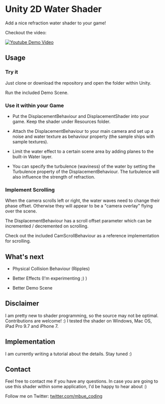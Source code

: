 # Unity 2D Water Shader

Add a nice refraction water shader to your game!

Checkout the video:

[![Youtube Demo Video](https://img.youtube.com/vi/M-sK7hOlYnE/1.jpg)](https://www.youtube.com/watch?v=M-sK7hOlYnE)


## Usage

### Try it 

Just clone or download the repository and open the folder within Unity. 

Run the included Demo Scene.


### Use it within your Game


* Put the DisplacementBehaviour and DisplacementShader into your game. Keep the shader under Resources folder.

* Attach the DisplacementBehaviour to your main camera and set up a noise and water texture as behaviour property (the sample ships with sample textures).

* Limit the water effect to a certain scene area by adding planes to the built-in Water layer.

* You can specify the turbulence (waviness) of the water by setting the Turbulence property of the DisplacementBehaviour. The turbulence will also influence the strength of refraction.


### Implement Scrolling

When the camera scrolls left or right, the water waves need to change their phase offset. Otherwise they will appear to be a "camera overlay" flying over the scene.

The DisplacementBehaviour has a scroll offset parameter which can be incremented / decremented on scrolling.

Check out the included CamScrollBehaviour as a reference implementation for scrolling.



## What's next

* Physical Collision Behaviour (Ripples)

* Better Effects (I'm experimenting ;) )

* Better Demo Scene


## Disclaimer

I am pretty new to shader programming, so the source may not be optimal. Contributions are welcome! :)
I tested the shader on Windows, Mac OS, iPad Pro 9.7 and iPhone 7.


## Implementation

I am currently writing a tutorial about the details. Stay tuned :)


## Contact

Feel free to contact me if you have any questions. In case you are going to use this shader within some application, I'd be happy to hear about :)

Follow me on Twitter: 
[twitter.com/mbue_coding](https://twitter.com/mbue_coding)
